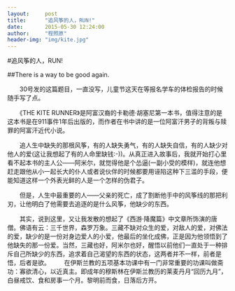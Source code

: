 ```yaml
---
layout:     post
title:      "追风筝的人，RUN!"
date:       2015-05-30 12:24:00
author:     "程照原"
header-img: "img/kite.jpg"
---
```

#追风筝的人，RUN!

##There is a way to be good again.

　　30号发的这篇题目，一直没写，儿童节这天在等报名学车的体检报告的时候随手写了点。

　　《THE KITE RUNNER》是阿富汉裔的卡勒德·胡塞尼第一本书，值得注意的是这本书是在911事件1年后出版的，而作者在书中讲的是一位阿富汗男子的背叛与赎罪的阿富汗近代小说。

　　追人生中缺失的那根风筝，有的人缺失勇气，有的人缺失自信，有的人缺少对他人的爱(这让我想起了有的人命里缺钱:-))。从真正进入故事后，我就开始打心里看不起本书的主人公——阿米尔，就觉得他是个怂逼(一副小受的模样)，就连他想赶走跟他从小一起长大的仆人或者说伙伴的时候都要用诬陷这种下三滥的手段，便能知道这样一个外表光鲜的人是一个怎样的伪君子。

　　但是，人生中最重要的人——父亲的死亡，成了割断他手中的风筝线的那把利刃，让他明白了他需要去追逐的是什么风筝，他缺少的东西。

　　其实，说到这里，又让我发散的想起了《西游·降魔篇》中文章所饰演的唐僧。佛语有云：三千世界，森罗万象。三藏不缺对众生的爱，对敌人的爱，对佛法的爱，缺少的是一份对身边爱人的小爱，他最后的坐化成佛，正是因为他领悟到了他缺失的那一份爱。当然，三藏也好，阿米尔也好，醒悟以前他们一直处于一种排斥自己所缺少的东西，追求着自己渴望的东西的状态，这两者并不一样，前者是悟，后者是欲。
　　在伊斯兰教的五项基本功课中有一门非常重要的功课叫做斋功：寡欲清心，以近真主。即成年的穆斯林在伊斯兰教历的莱麦丹月“回历九月”，白昼戒饮、食和房事一个月。黎明前而食，日落后方开。
